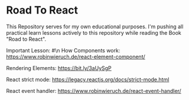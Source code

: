 # Road To React
This Repository serves for my own educational purposes.
I'm pushing all practical learn lessons actively to this repository while reading the Book "Road to React".

Important Lesson: #\n
How Components work: https://www.robinwieruch.de/react-element-component/

Rendering Elements: https://bit.ly/3aUySgP

React strict mode: https://legacy.reactjs.org/docs/strict-mode.html

React event handler: https://www.robinwieruch.de/react-event-handler/